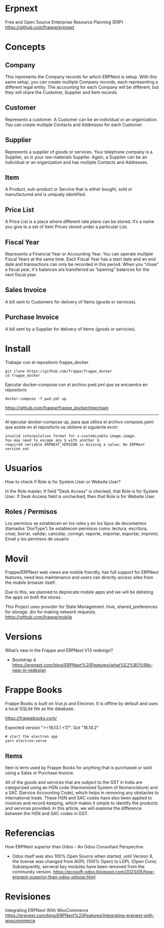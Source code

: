# Erpnext

Free and Open Source Enterprise Resource Planning (ERP) 
https://github.com/frappe/erpnext


# Concepts

## Company

This represents the Company records for which ERPNext is setup. With this same setup, you can create multiple Company records, each representing a different legal entity. The accounting for each Company will be different, but they will share the Customer, Supplier and Item records.

## Customer

Represents a customer. A Customer can be an individual or an organization. You can create multiple Contacts and Addresses for each Customer.

## Supplier

Represents a supplier of goods or services. Your telephone company is a Supplier, so is your raw materials Supplier. Again, a Supplier can be an individual or an organization and has multiple Contacts and Addresses.

## Item

A Product, sub-product or Service that is either bought, sold or manufactured and is uniquely identified.

## Price List

A Price List is a place where different rate plans can be stored. It’s a name you give to a set of Item Prices stored under a particular List.

## Fiscal Year

Represents a Financial Year or Accounting Year. You can operate multiple Fiscal Years at the same time. Each Fiscal Year has a start date and an end date and transactions can only be recorded in this period. When you “close” a fiscal year, it's balances are transferred as “opening” balances for the next fiscal year.

## Sales Invoice

A bill sent to Customers for delivery of Items (goods or services).

## Purchase Invoice

A bill sent by a Supplier for delivery of Items (goods or services).



# Install


Trabajar con el repositorio frappe_docker

```
git clone https://github.com/frappe/frappe_docker
cd frappe_docker
```

Ejecutar docker-compose con el archivo pwd.yml que se encuentra en repositorio

```
docker-compose -f pwd.yml up
```
https://github.com/frappe/frappe_docker/tree/main




----------------------

Al ejecutar docker-compose up, para que utilice el archivo compose.yaml que existe en el repositorio se obtiene el siguiente error:


```
invalid interpolation format for x-customizable-image.image.
You may need to escape any $ with another $.
required variable ERPNEXT_VERSION is missing a value: No ERPNext version set
```

# Usuarios

How to check if Role is for System User or Website User?

In the Role master, if field "Desk Access" is checked, that Role is for System User. If Desk Access field is unchecked, then that Role is for Website User.


## Roles / Permisos

Los permisos se establecen en los roles y en los tipos de documentos (llamados 'DocType') Se establecen permisos como: lectura, escritura, crear, borrar, validar, cancelar, corregir, reporte, importar, exportar, imprimir, Email y los permisos de usuario


# Movil


Frappe/ERPNext web views are mobile friendly, has full support for ERPNext features, need less maintenance and users can directly access sites from the mobile browser itself.

Due to this, we planned to deprecate mobile apps and we will be delisting the apps on both the stores.

This Project uses provider for State Management. hive, shared_preferences for storage. dio for making network requests.
https://github.com/frappe/mobile


# Versions 


What’s new in the Frappe and ERPNext V13 redesign?
- Bootstrap 4
https://erpnext.com/blog/ERPNext%20Features/what%E2%80%99s-new-in-redesign


# Frappe Books

Frappe Books is built on Vue.js and Electron. It is offline by default and uses a local SQLite file as the database.

https://frappebooks.com/


Expected version ">=16.13.1 <17". Got "18.14.2"


```
# start the electron app
yarn electron:serve
```

## Items

Item is term used by Frappe Books for anything that is purchased or sold using a Sales or Purchase Invoice.

All of the goods and services that are subject to the GST in India are categorized using an HSN code (Harmonized System of Nomenclature) and a SAC (Service Accounting Code), which helps in removing any obstacles to international trade. These HSN and SAC codes have also been applied to invoices and record-keeping, which makes it simple to identify the products and services provided. In this article, we will examine the difference between the HSN and SAC codes in GST.


# Referencias


How ERPNext superior than Odoo - An Odoo Consultant Perspective
- Odoo itself was also 100% Open Source when started, until Version 9, the license was changed from AGPL (100% Open) to LGPL (Open Core). Subsequently, serveral key modules have been removed from the community version.
https://ecosoft-odoo.blogspot.com/2023/05/how-erpnext-superior-than-odoo-odooer.html


# Revisiones

Integrating ERPNext With WooCommerce
https://erpnext.com/blog/ERPNext%20Features/integrating-erpnext-with-woocommerce